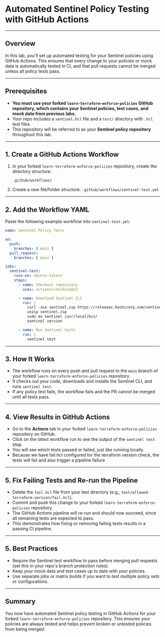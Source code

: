 # Automated Sentinel Policy Testing with GitHub Actions

---

## Overview

In this lab, you'll set up automated testing for your Sentinel policies using GitHub Actions. This ensures that every change to your policies or mock data is automatically tested in CI, and that pull requests cannot be merged unless all policy tests pass.

---

## Prerequisites

- **You must use your forked `learn-terraform-enforce-policies` GitHub repository, which contains your Sentinel policies, test cases, and mock data from previous labs.**
- Your repo includes a `sentinel.hcl` file and a `test/` directory with `.hcl` test files.
- This repository will be referred to as your **Sentinel policy repository** throughout this lab.

---

## 1. Create a GitHub Actions Workflow

1. In your forked `learn-terraform-enforce-policies` repository, create the directory structure:
   ```
   .github/workflows/
   ```
2. Create a new file/folder structure: `.github/workflows/sentinel-test.yml`

---

## 2. Add the Workflow YAML

Paste the following example workflow into `sentinel-test.yml`:

```yaml
name: Sentinel Policy Tests

on:
  push:
    branches: [ main ]
  pull_request:
    branches: [ main ]

jobs:
  sentinel-test:
    runs-on: ubuntu-latest
    steps:
      - name: Checkout repository
        uses: actions/checkout@v3

      - name: Download Sentinel CLI
        run: |
          curl -sLo sentinel.zip https://releases.hashicorp.com/sentinel/0.24.0/sentinel_0.24.0_linux_amd64.zip
          unzip sentinel.zip
          sudo mv sentinel /usr/local/bin/
          sentinel version

      - name: Run Sentinel tests
        run: |
          sentinel test
```

---

## 3. How It Works

- The workflow runs on every push and pull request to the `main` branch of your forked `learn-terraform-enforce-policies` repository.
- It checks out your code, downloads and installs the Sentinel CLI, and runs `sentinel test`.
- If any policy test fails, the workflow fails and the PR cannot be merged until all tests pass.

---

## 4. View Results in GitHub Actions

- Go to the **Actions** tab in your forked `learn-terraform-enforce-policies` repository on GitHub.
- Click on the latest workflow run to see the output of the `sentinel test` step.
- You will see which tests passed or failed, just like running locally.
- Because we have fail.hcl configured for the terraform version check, the tests will fail and also trigger a pipeline failure

---

## 5. Fix Failing Tests and Re-run the Pipeline

- Delete the `fail.hcl` file from your test directory (e.g., `test/allowed-terraform-version/fail.hcl`).
- Commit and push this change to your forked `learn-terraform-enforce-policies` repository.
- The GitHub Actions pipeline will re-run and should now succeed, since all remaining tests are expected to pass.
- This demonstrates how fixing or removing failing tests results in a passing CI pipeline.

---

## 5. Best Practices

- Require the Sentinel test workflow to pass before merging pull requests (set this in your repo's branch protection rules).
- Keep your mock data and test cases up to date with your policies.
- Use separate jobs or matrix builds if you want to test multiple policy sets or configurations.

---

## Summary

You now have automated Sentinel policy testing in GitHub Actions for your forked `learn-terraform-enforce-policies` repository. This ensures your policies are always tested and helps prevent broken or untested policies from being merged. 